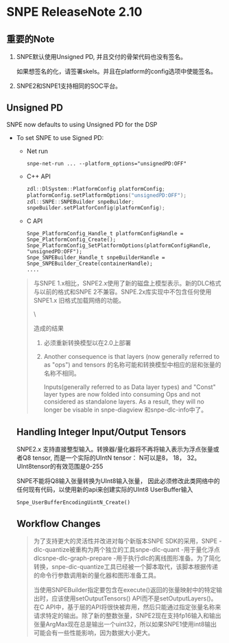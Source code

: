 # SNPE ReleaseNote 2.10

## 重要的Note

1. SNPE默认使用Unsigned PD, 并且交付的骨架代码也没有签名。

   如果想签名的化，请签署skels。并且在platform的config选项中使能签名。

2. SNPE2和SNPE1支持相同的SOC平台。

## Unsigned PD

SNPE now defaults to using Unsigned PD for the DSP

- To set SNPE to use Signed PD:

  - Net run

    ```shell
    snpe-net-run ... --platform_options="unsignedPD:OFF"
    ```

  - C++ API

    ```c++
    zdl::DlSystem::PlatformConfig platformConfig;
    platformConfig.setPlatformOptions("unsignedPD:OFF");
    zdl::SNPE::SNPEBuilder snpeBuilder;
    snpeBuilder.setPlatforConfig(platformConfig);
    ```

  - C API

    ```;
    Snpe_PlatformConfig_Handle_t platformConfigHandle = Snpe_PlatformConfig_Create();
    Snpe_PlatformConfig_SetPlatformOptions(platformConfigHandle, "unsignedPD:OFF");
    Snpe_SNPEBuilder_Handle_t snpeBuilderHandle = Snpe_SNPEBuilder_Create(containerHandle);
    ....
    ```

  > 与SNPE 1.x相比，SNPE2.x使用了新的磁盘上模型表示。新的DLC格式与以前的格式和SNPE 2不兼容。SNPE.2x库实现中不包含任何使用SNPE1.x 旧格式加载网络的功能。
  >
  > \
  >
  > 造成的结果
  >
  > 1. 必须重新转换模型以在2.0上部署
  >
  > 2. Another consequence is that layers (now generally referred to as "ops") and tensors 的名称可能和转换模型中相应的层和张量的名称不相同。
  >
  >    Inputs(generally referred to as Data layer types) and "Const" layer types are now folded into consuming Ops and not considered as standalone layers. As a result, they will no longer be visable in snpe-diagview 和snpe-dlc-info中了。

  ## Handling Integer Input/Output Tensors

  SNPE2.x 支持直接整型输入。转换器/量化器将不再将输入表示为浮点张量或者Q8 tensor, 而是一个实际的UIntN tensor： N可以是8， 18， 32。UInt8tensor的有效范围是0-255

  SNPE不能将Q8输入张量转换为UInt8输入张量， 因此必须修改此类网络中的任何现有代码，以使用新的api来创建实际的UInt8 UserBuffer输入

  ```
  Snpe_UserBufferEncodingUintN_Create()
  ```

  ## Workflow Changes

  > 为了支持更大的灵活性并改进对每个新版本SNPE SDK的采用，SNPE -dlc-quantize被重构为两个独立的工具snpe-dlc-quant -用于量化浮点dlcsnpe-dlc-graph-prepare -用于执行dlc的离线图形准备。为了简化转换，snpe-dic-quantize工具已经被一个脚本取代，该脚本根据传递的命令行参数调用新的量化器和图形准备工具。
  >
  > 
  >
  > 当使用SNPEBuilder指定要包含在execute()返回的张量映射中的特定输出时，应该使用setOutputTensors() API而不是setOutputLayers()。在C API中，基于层的API将很快被弃用，然后只能通过指定张量名称来请求特定的输出。除了新的整数张量，SNPE2现在支持fp16输入和输出张量ArgMax现在总是输出一个uint32，所以如果SNPE1使用int8输出可能会有一些性能影响，因为数据大小更大。